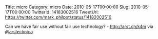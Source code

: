 Title: micro
Category: micro
Date: 2010-05-17T00:00:00
Slug: 2010-05-17T00:00:00
TwitterId: 14183002516
TweetUrl: https://twitter.com/mark_philpot/status/14183002516

Can we have fair use without fair use technology? - http://arst.ch/k4m via [@arstechnica](https://twitter.com/arstechnica)